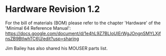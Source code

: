 # Hardware Revision 1.2

For the bill of materials (BOM) please refer to the chapter 'Hardware' of the 'Minimal 64 Reference Manual': https://docs.google.com/document/d/1e4hL9Z7BLIoUlErWgJOngnSMYLXjfnsZB9BtlwhTC6U/edit?usp=sharing

Jim Bailey has also shared his MOUSER parts list.
